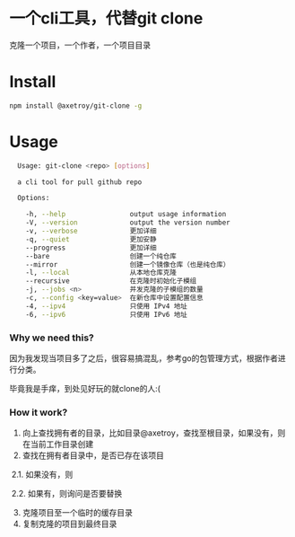 # 一个cli工具，代替git clone

克隆一个项目，一个作者，一个项目目录

# Install
```bash
npm install @axetroy/git-clone -g
```

# Usage

```bash
  Usage: git-clone <repo> [options]

  a cli tool for pull github repo

  Options:

    -h, --help                output usage information
    -V, --version             output the version number
    -v, --verbose             更加详细
    -q, --quiet               更加安静
    --progress                更加详细
    --bare                    创建一个纯仓库
    --mirror                  创建一个镜像仓库（也是纯仓库）
    -l, --local               从本地仓库克隆
    --recursive               在克隆时初始化子模组
    -j, --jobs <n>            并发克隆的子模组的数量
    -c, --config <key=value>  在新仓库中设置配置信息
    -4, --ipv4                只使用 IPv4 地址
    -6, --ipv6                只使用 IPv6 地址

```

### Why we need this?

因为我发现当项目多了之后，很容易搞混乱，参考go的包管理方式，根据作者进行分类。

毕竟我是手痒，到处见好玩的就clone的人:(

### How it work?

1. 向上查找拥有者的目录，比如目录@axetroy，查找至根目录，如果没有，则在当前工作目录创建
2. 查找在拥有者目录中，是否已存在该项目

  2.1. 如果没有，则
  
  2.2. 如果有，则询问是否要替换
  
3. 克隆项目至一个临时的缓存目录
4. 复制克隆的项目到最终目录
